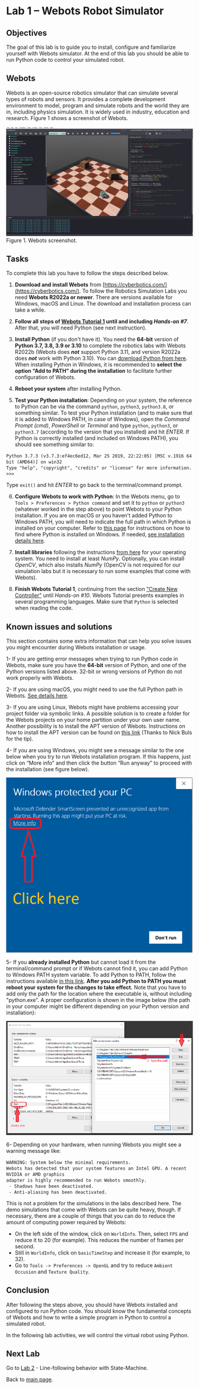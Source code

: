 # Lab 1 – Webots Robot Simulator

## Objectives

The goal of this lab is to guide you to install, configure and familiarize yourself with Webots simulator. At the end of this lab you should be able to run Python code to control your simulated robot. 

## Webots
Webots is an open-source robotics simulator that can simulate several types of robots and sensors. It provides a complete development environment to model, program and simulate robots and the world they are in, including physics simulation. It is widely used in industry, education and research. Figure 1 shows a screenshot of Webots.

![Webots screenshot](../Lab1/Webots_screenshot.png)
Figure 1. Webots screenshot.

## Tasks
To complete this lab you have to follow the steps described below. 

1. **Download and install Webots** from [https://cyberbotics.com/](https://cyberbotics.com/). To follow the Robotics Simulation Labs you need **Webots R2022a or newer**. There are versions available for Windows, macOS and Linux. The download and installation process can take a while.
 
2. **Follow all steps of [Webots Tutorial 1](https://cyberbotics.com/doc/guide/tutorial-1-your-first-simulation-in-webots) until and including _Hands-on #7_**. After that, you will need Python (see next instruction).

3. **Install Python** (if you don't have it). You need the **64-bit** version of **Python 3.7, 3.8, 3.9 or 3.10** to complete the robotics labs with Webots R2022b (Webots does **_not_** support Python 3.11, and version R2022a does **_not_** work with Python 3.10). You can [download Python from here](https://www.python.org/downloads/). When installing Python in Windows, it is recommended to **select the option “Add to PATH” during the installation** to facilitate further configuration of Webots. 

4. **Reboot your system** after installing Python.  

5. **Test your Python installation**: Depending on your system, the reference to Python can be via the command `python`, `python3`, `python3.8`, or something similar. To test your Python installation (and to make sure that it is added to Windows PATH, in case of Windows), open the _Command Prompt (cmd)_, _PowerShell_ or _Terminal_ and type `python`, `python3`, or `python3.7` (according to the version that you installed) and hit _ENTER_. If Python is correctly installed (and included on Windows PATH), you should see something similar to:
```
Python 3.7.3 (v3.7.3:ef4ec6ed12, Mar 25 2019, 22:22:05) [MSC v.1916 64 bit (AMD64)] on win32
Type "help", "copyright", "credits" or "license" for more information.
>>>
```
  Type `exit()` and hit _ENTER_ to go back to the terminal/command prompt.

6. **Configure Webots to work with Python**: In the Webots menu, go to `Tools > Preferences > Python command` and set it to `python` or `python3` (whatever worked in the step above) to point Webots to your Python installation. If you are on macOS or you haven't added Python to Windows PATH, you will need to indicate the full path in which Python is installed on your computer. Refer to [this page](https://datatofish.com/locate-python-windows/) for instructions on how to find where Python is installed on Windows. If needed, [see installation details here](https://cyberbotics.com/doc/guide/using-python#installation).

7. **Install libraries** following the instructions [from here](https://cyberbotics.com/doc/guide/using-python#libraries) for your operating system. You need to install at least _NumPy_. Optionally, you can install _OpenCV_, which also installs _NumPy_ (OpenCV is not required for our simulation labs but it is necessary to run some examples that come with Webots). 

8. **Finish Webots Tutorial 1**, continuing from the section ["Create New Controller"](https://cyberbotics.com/doc/guide/tutorial-1-your-first-simulation-in-webots?tab-language=python#create-a-new-controller) until _Hands-on #10_. Webots Tutorial presents examples in several programming languages. Make sure that `Python` is selected when reading the code. 

## Known issues and solutions

This section contains some extra information that can help you solve issues you might encounter during Webots installation or usage.

1- If you are getting error messages when trying to run Python code in Webots, make sure you have the **64-bit** version of Python, and one of the Python versions listed above. 32-bit or wrong versions of Python do not work properly with Webots.

2- If you are using macOS, you might need to use the full Python path in Webots. [See details here](https://cyberbotics.com/doc/guide/using-python#macos-installation).

3- If you are using Linux, Webots might have problems accessing your project folder via symbolic links. A possible solution is to create a folder for the Webots projects on your home partition under your own user name. Another possibility is to install the APT version of Webots. Instructions on how to install the APT version can be found on [this link](https://www.cyberbotics.com/doc/guide/installation-procedure) (Thanks to Nick Buls for the tip).

4- If you are using Windows, you might see a message similar to the one below when you try to run Webots installation program. If this happens, just click on “More info” and then click the button “Run anyway” to proceed with the installation (see figure below).

  ![Windows message](../Lab1/windows_message.png)


5- If you **already installed Python** but cannot load it from the terminal/command prompt or if Webots cannot find it, you can add Python to Windows PATH system variable. To add Python to PATH, follow the instructions available [in this link](https://datatofish.com/add-python-to-windows-path/). **After you add Python to PATH you must reboot your system for the changes to take effect.** Note that you have to add only the path for the location where the executable is, without including "python.exe". A proper configuration is shown in the image below (the path in your computer might be different depending on your Python version and installation):

![windows_path_variable_python.png](windows_path_variable_python.png)


6- Depending on your hardware, when running Webots you might see a warning message like: 

```
WARNING: System below the minimal requirements.
Webots has detected that your system features an Intel GPU. A recent NVIDIA or AMD graphics
adapter is highly recommended to run Webots smoothly. 
 - Shadows have been deactivated.
 - Anti-aliasing has been deactivated.
```

This is not a problem for the simulations in the labs described here. The demo simulations that come with Webots can be quite heavy, though. If necessary, there are a couple of things that you can do to reduce the amount of computing power required by Webots:
- On the left side of the window, click on `WorldInfo`. Then, select `FPS` and reduce it to 20 (for example). This reduces the number of frames per second.
- Still in `WorldInfo`, click on `basicTimeStep` and increase it (for example, to 32).
- Go to `Tools -> Preferences -> OpenGL` and try to reduce `Ambient Occusion` and `Texture Quality`.



## Conclusion
After following the steps above, you should have Webots installed and configured to run Python code. You should know the fundamental concepts of Webots and how to write a simple program in Python to control a simulated robot.

In the following lab activities, we will control the virtual robot using Python.

## Next Lab
Go to [Lab 2](../Lab2/ReadMe.md) - Line-following behavior with State-Machine.

Back to [main page](../README.md).
